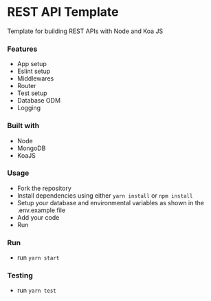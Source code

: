 # REST API Template
Template for building REST APIs with Node and Koa JS

### Features
- App setup
- Eslint setup
- Middlewares
- Router
- Test setup
- Database ODM
- Logging

### Built with
- Node
- MongoDB
- KoaJS

### Usage
- Fork the repository
- Install dependencies using either `yarn install` or `npm install`
- Setup your database and environmental variables as shown in the .env.example file
- Add your code
- Run

### Run
- run `yarn start`

### Testing
- run `yarn test`